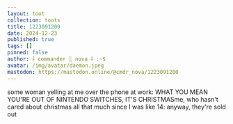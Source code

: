 ```yaml
---
layout: toot
collection: toots
title: 1223091200
date: 2024-12-23
published: true
tags: []
pinned: false
author: ⸸ commander ░ nova ⸸ :~$
avatar: /img/avatar/daemon.jpeg
mastodon: https://mastodon.online/@cmdr_nova/1223091200
---
```


some woman yelling at me over the phone at work: WHAT YOU MEAN YOU'RE OUT OF NINTENDO SWITCHES, IT'S CHRISTMASme, who hasn't cared about christmas all that much since I was like 14: anyway, they're sold out
